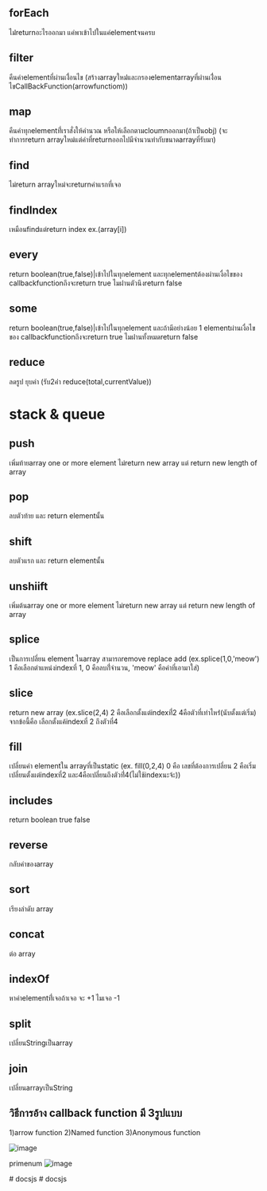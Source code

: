 ## forEach 
ไม่่returnอะไรออกมา แค่พาเข้าไปในแค่elementจนครบ
## filter 
คืนค่าelementที่ผ่านเงื่่อนไข
(สร้างarrayใหม่่และกรองelementarrayที่ผ่านเงื่่อนไขCallBackFunction(arrowfunctiom))
## map 
คืนค่าทุกelementที่่เราสั่งให้คำนวณ หรือให้เลือกตามcloumnออกมา(ถ้าเป็นobj)
(จะทำการreturn arrayใหม่แต่ค่าที่returnออกไปมีจำนวนท่ากับขนาดarrayที่รับมา)
## find
ไม่return arrayใหม่จะreturnค่าแรกที่เจอ
## findIndex
เหมือนfindแต่return index ex.(array[i])
## every
return boolean(true,false)|เข้าไปในทุกelement และทุกelementต้องผ่านเงื่อไขของ callbackfunctionถึงจะreturn true ไมผ่่านตัวนึงreturn false
## some
return boolean(true,false)|เข้าไปในทุกelement และถ้ามีอย่างน้อย 1 elementผ่านเงื่อไขของ callbackfunctionถึงจะreturn true ไมผ่่านทั้งหมดreturn false
## reduce
ลดรูป ยุบค่า (รับ2ค่่า reduce(total,currentValue))
# stack & queue
## push
เพิ่มท้ายarray one or more element ไม่return new array แต่ return new length of array
## pop
ลบตัวท้าย และ return elementนั้น
## shift
ลบตัวแรก และ return elementนั้น
## unshiift
เพิ่มต้นarray one or more element ไม่return new array แต่ return new length of array
## splice
เป็นการเปลี่ยน element ในarray สามารถremove replace add (ex.splice(1,0,'meow') 1 คือเลือกตำแหน่งindexที่ 1, 0 คือลบกี่่จำนวน, 'meow' คือค่าที่เอามาใส่)
## slice
return new array (ex.slice(2,4) 2 คือเลือกตั้งแต่indexที่่2 4คือตัวที่เท่าไหร่่(นับตั้งแต่เริ่ม) จากข้อนี้คือ เลือกตั้งแค้indexที่ 2 ถึงตัวที่4
## fill
เปลี่ยนค่า elementใน arrayที่เป็นstatic (ex. fill(0,2,4) 0 คือ เลขที่ต้องการเปลี่ยน 2 คือเริ่มเปลี่ยนตั้งแต่indexที่2 และ4คือเปลี่ยนถึงตัวที่่4(ไม่ใช้indexนะจ้ะ))
## includes
return boolean true false 
## reverse
กลับค่าของarray
## sort
เรียงลำดับ array
## concat
ต่อ array
## indexOf
หาค่าelementที่่เจอถ้าเจอ จะ +1 ไมเจอ -1
## split
เปลี่ยนStringเป็นarray
## join
เปลี่ยนarrayเป็นString


## วิธีการอ้าง callback function มี 3รูปแบบ
1)arrow function
2)Named function
3)Anonymous function

![image](https://github.com/sMercyX/js/assets/110713142/bbe24446-10b4-40ef-8964-855ec5886e85)

primenum
![image](https://github.com/sMercyX/js/assets/110713142/798d1e1a-76e1-4f11-a7c7-355ffb4f5df9)

#   d o c s j s  
 #   d o c s j s  
 